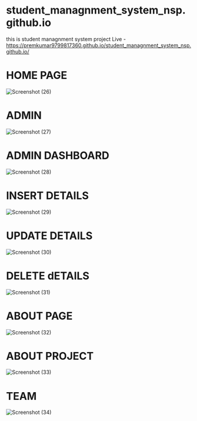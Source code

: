 # student_managnment_system_nsp.github.io
this is student managnment system project 
Live - https://premkumar9799817360.github.io/student_managnment_system_nsp.github.io/


# HOME PAGE
![Screenshot (26)](https://github.com/Premkumar9799817360/student_managnment_system_nsp.github.io/assets/83695512/cff2f4ea-bed2-4e6a-9cfc-c581df897a3e)
# ADMIN
![Screenshot (27)](https://github.com/Premkumar9799817360/student_managnment_system_nsp.github.io/assets/83695512/159a5011-4183-4852-aef5-0ae404bf123b)
# ADMIN DASHBOARD
![Screenshot (28)](https://github.com/Premkumar9799817360/student_managnment_system_nsp.github.io/assets/83695512/35b170a2-2b5b-4c56-9f07-3099af5efadd)
# INSERT DETAILS
![Screenshot (29)](https://github.com/Premkumar9799817360/student_managnment_system_nsp.github.io/assets/83695512/d06af55b-153f-4ec1-8509-e4afee4125c8)

# UPDATE DETAILS
![Screenshot (30)](https://github.com/Premkumar9799817360/student_managnment_system_nsp.github.io/assets/83695512/bf235a2b-85ed-49bc-9a24-78a95378f580)

# DELETE dETAILS
![Screenshot (31)](https://github.com/Premkumar9799817360/student_managnment_system_nsp.github.io/assets/83695512/d9c125c6-73c4-4930-958a-eb443ce08ba2)

# ABOUT PAGE
![Screenshot (32)](https://github.com/Premkumar9799817360/student_managnment_system_nsp.github.io/assets/83695512/cb2f87b8-d286-469a-9ee0-804b56a250b4)

# ABOUT PROJECT
![Screenshot (33)](https://github.com/Premkumar9799817360/student_managnment_system_nsp.github.io/assets/83695512/57ab289d-8939-4942-bc97-c5ab8cbab265)

# TEAM 

![Screenshot (34)](https://github.com/Premkumar9799817360/student_managnment_system_nsp.github.io/assets/83695512/b0842d4b-e8c6-4cd2-b844-9f5fd2102fcb)
